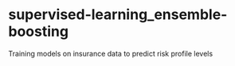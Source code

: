 # supervised-learning_ensemble-boosting
Training models on insurance data to predict risk profile levels
